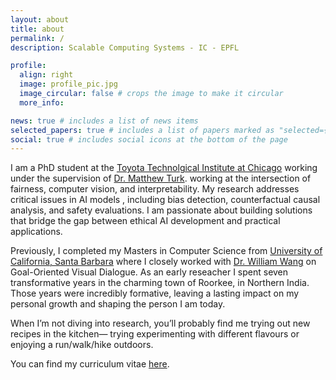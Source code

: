 ```yaml
---
layout: about
title: about
permalink: /
description: Scalable Computing Systems - IC - EPFL

profile:
  align: right
  image: profile_pic.jpg
  image_circular: false # crops the image to make it circular
  more_info: 

news: true # includes a list of news items
selected_papers: true # includes a list of papers marked as "selected={true}"
social: true # includes social icons at the bottom of the page
---
```


I am a PhD student at the [Toyota Technolgical Institute at Chicago](https:https://www.ttic.edu/) working under the supervision of [Dr. Matthew Turk](https://www.ttic.edu/faculty/turk/). working at the intersection of fairness, computer vision, and interpretability. My research addresses critical issues in  AI models , including bias detection, counterfactual causal analysis, and safety evaluations. I am passionate about building solutions that bridge the gap between ethical AI development and practical applications. 
    
Previously, I completed my Masters in Computer Science from [University of California, Santa Barbara](https://cs.ucsb.edu/) where I closely worked with [Dr. William Wang](https://sites.cs.ucsb.edu/~william/) on Goal-Oriented Visual Dialogue. As an early reseacher I spent seven transformative years in the charming town of Roorkee, in Northern India. Those years were incredibly formative, leaving a lasting impact on my personal growth and shaping the person I am today. 

When I’m not diving into research, you’ll probably find me trying out new recipes in the kitchen— trying experimenting with different flavours or enjoying a run/walk/hike outdoors. 
        
You can find my curriculum vitae [here](assets/pdf/resume.pdf). 
